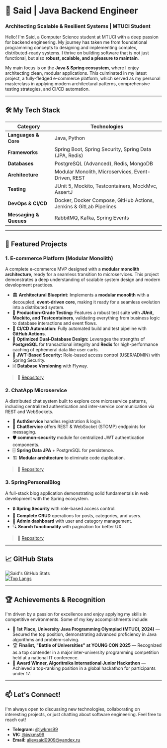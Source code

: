 # 👋 Said | Java Backend Engineer

### Architecting Scalable & Resilient Systems | MTUCI Student

Hello! I'm Said, a Computer Science student at MTUCI with a deep passion for backend engineering. My journey has taken me from foundational programming concepts to designing and implementing complex, distributed-ready systems. I thrive on building software that is not just functional, but also **robust, scalable, and a pleasure to maintain**.

My main focus is on the **Java & Spring ecosystem**, where I enjoy architecting clean, modular applications. This culminated in my latest project, a fully-fledged e-commerce platform, which served as my personal masterclass in applying modern architectural patterns, comprehensive testing strategies, and CI/CD automation.

---

## 🛠️ My Tech Stack

| Category               | Technologies                                                              |
| ---------------------- | ------------------------------------------------------------------------- |
| **Languages & Core**   | Java, Python                                                              |
| **Frameworks**         | Spring Boot, Spring Security, Spring Data (JPA, Redis)                    |
| **Databases**          | PostgreSQL (Advanced), Redis, MongoDB                                     |
| **Architecture**       | Modular Monolith, Microservices, Event-Driven, REST                       |
| **Testing**            | JUnit 5, Mockito, Testcontainers, MockMvc, AssertJ                        |
| **DevOps & CI/CD**     | Docker, Docker Compose, GitHub Actions, Jenkins & GitLab Pipelines        |
| **Messaging & Queues** | RabbitMQ, Kafka, Spring Events                                            |

---

## 🌟 Featured Projects


### 1. E-commerce Platform (Modular Monolith)
A complete e-commerce MVP designed with a **modular monolith architecture**, ready for a seamless transition to microservices. This project demonstrates a deep understanding of scalable system design and modern development practices.
- 🏛️ **Architectural Blueprint:** Implements a **modular monolith** with a decoupled, **event-driven core**, making it ready for a seamless evolution into a distributed system.
- 🧪 **Production-Grade Testing:** Features a robust test suite with **JUnit, Mockito, and Testcontainers**, validating everything from business logic to database interactions and event flows.
- 🔄 **CI/CD Automation:** Fully automated build and test pipeline with **GitHub Actions**.
- 💾 **Optimized Dual-Database Design:** Leverages the strengths of **PostgreSQL** for transactional integrity and **Redis** for high-performance caching of ephemeral data like user carts.
- 🔐 **JWT-Based Security:** Role-based access control (USER/ADMIN) with Spring Security.
- 🗎 **Database Versioning** with Flyway.
> 🔗 [Repository](https://github.com/iwkms99/E-commerceMicroservicesPlatform)

### 2. ChatApp Microservice  
A distributed chat system built to explore core microservice patterns, including centralized authentication and inter-service communication via REST and WebSockets.
* 🔑 **AuthService** handles registration & login.
* 💬 **ChatService** offers REST & WebSocket (STOMP) endpoints for messaging.
* 🛡️ **common-security** module for centralized JWT authentication components.
* 🗄️ **Spring Data JPA** + PostgreSQL for persistence.
* 🏗️ **Modular architecture** to eliminate code duplication.
> 🔗 [Repository](https://github.com/iwkms99/ChatService)

### 3. SpringPersonalBlog  
A full-stack blog application demonstrating solid fundamentals in web development with the Spring ecosystem.
* 🔒 **Spring Security** with role-based access control.
* 📄 **Complete CRUD** operations for posts, categories, and users.
* 👤 **Admin dashboard** with user and category management.
* 🔍 **Search functionality** with pagination for better UX.
> 🔗 [Repository](https://github.com/iwkms99/SpringPersonalBlog)

---

## 📈 GitHub Stats

![Said's GitHub Stats](https://github-profile-summary-cards.vercel.app/api/cards/profile-details?username=iwkms99&theme=radical)  
[![Top Langs](https://github-readme-stats.vercel.app/api/top-langs/?username=iwkms99&layout=compact&theme=radical)](https://github.com/anuraghazra/github-readme-stats)

---

## 🏆 Achievements & Recognition

I'm driven by a passion for excellence and enjoy applying my skills in competitive environments. Some of my key accomplishments include:

-   🥇 **1st Place, University Java Programming Olympiad (MTUCI, 2024)** — Secured the top position, demonstrating advanced proficiency in Java algorithms and problem-solving.
-   🏆 **Finalist, "Battle of Universities" at YOUNG CON 2025** — Recognized as a top contender in a major inter-university programming competition held at a national IT conference.
-   🏅 **Award Winner, Algoritmika International Junior Hackathon** — Achieved a top-ranking position in a global hackathon for participants under 17.

---

## 📫 Let's Connect!

I'm always open to discussing new technologies, collaborating on interesting projects, or just chatting about software engineering. Feel free to reach out!

-   **Telegram:** [@iwkms99](https://t.me/iwkms99)  
-   **VK:** [@iwkms99](https://vk.com/iwkms99)  
-   **Email:** [alievsaid0909@yandex.ru](mailto:alievsaid0909@yandex.ru)
